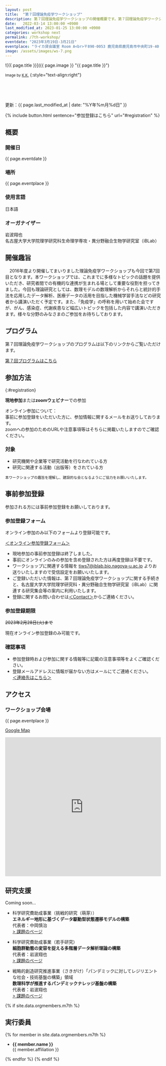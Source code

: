 ```yaml
---
layout: post
title:  "第７回理論免疫学ワークショップ"
description: 第７回理論免疫学ワークショップの開催概要です。第７回理論免疫学ワークショップの開催日・開催場所・開催趣旨・共催情報などを確認できます。第７回理論免疫学ワークショップの参加登録はこちらから。
date:   2022-03-14 13:00:00 +0900
last_modified_at: 2023-01-25 13:00:00 +0900
categories: workshop next
permalink: /7th-workshop/
eventdate: "2023年3月19日-3月21日"
eventplace: "ライカ貸会議室 Room A<br>〒890-0053 鹿児島県鹿児島市中央町19-40 ライカ イチキューニーマル 5F<br><a href='https://li-ka1920.jp/'>ライカ イチキューニーマル</a><br><a href='https://li-ka1920.jp/floor-map/archives/category/5f'>フロアマップ</a>"
image: /assets/images/ws-7.png
---
```


![{{ page.title }}]({{ page.image }} "{{ page.title }}")

<small>Image by <a href="https://iblab.bio.nagoya-u.ac.jp/members/detail/k.kojima">K.K.</a></small>
{:style="text-align:right"}

<div style="height:50px"></div>


更新：{{ page.last_modified_at | date: "%Y年%m月%d日" }}

{% include button.html sentence="参加登録はこちら" url="#registration" %}


## 概要

<div class="cf">
  <div class="page-column50">
    <h3>開催日</h3>
    <p>{{ page.eventdate }}</p>
    <h3>場所</h3>
    <p>{{ page.eventplace }}</p>
  </div>

  <div class="page-column50">
    <h3>使用言語</h3>
    <p>日本語</p>
    <h3>オーガナイザー</h3>
    <p>岩波翔也<br>
      名古屋大学大学院理学研究科生命理学専攻・異分野融合生物学研究室（iBLab）</p>
  </div>
</div>

## 開催趣旨

　2016年度より開催してまいりました理論免疫学ワークショップも今回で第7回目となります。本ワークショップでは、これまでに多様なトピックの話題を提供いただき、研究者間での有機的な連携が生まれる場として重要な役割を担ってきました。今回も理論研究としては、数理モデルの数理解析からそれらと統計的手法を応用したデータ解析、医療データの活用を目指した機械学習手法などの研究者から講演いただく予定です。また、「免疫学」の呼称を用いて始めた会ですが、がん、感染症、代謝疾患など幅広いトピックを包括した内容で講演いただきます。様々な分野のみなさまのご参加をお待ちしております。

## プログラム

第７回理論免疫学ワークショップのプログラムは以下のリンクからご覧いただけます。

[第７回プログラムはこちら](/7th-program)


## 参加方法
{:#registration}

**現地参加**または**zoomウェビナー**での参加

オンライン参加について：  
事前に参加登録をいただいた方に、参加情報に関するメールをお送りしております。  
zoomへの参加のためのURLや注意事項等はそちらに掲載いたしますのでご確認ください。

### 対象

- 研究機関や企業等で研究活動を行なわれている方
- 研究に関連する活動（出版等）をされている方

<small>本ワークショップの趣旨を理解し、建設的な会となるようにご協力をお願いいたします。</small>

## 事前参加登録

参加される方には事前参加登録をお願いしております。

### 参加登録フォーム

オンライン参加のみ以下のフォームより登録可能です。

[＜オンライン参加登録フォーム＞](https://us06web.zoom.us/webinar/register/WN_YmQVlMYpTxGgeHD0xhRejQ)

- 現地参加の事前参加登録は終了しました。  
- 事前にオンラインのみの参加を含め登録された方は再度登録は不要です。  
- ワークショップに関連する情報を tiws7@iblab.bio.nagoya-u.ac.jp よりお送りいたしますので受信設定をお願いいたします。
- ご登録いただいた情報は、第７回理論免疫学ワークショップに関する手続きと、名古屋大学大学院理学研究科・異分野融合生物学研究室（iBLab）に関連する研究集会等の案内に利用いたします。
- 登録に関するお問い合わせは[＜Contact＞](/contact)からご連絡ください。

### 参加登録期限

~~2023年2月28日(火)まで~~

現在オンライン参加登録のみ可能です。

### 確認事項

- 参加登録時および参加に関する情報等に記載の注意事項等をよくご確認ください。
- 登録メールアドレスに情報が届かない方はメールにてご連絡ください。  
[＜連絡先はこちら＞](/contact)

## アクセス
### ワークショップ会場

{{ page.eventplace }}  

[Google Map](https://goo.gl/maps/waQbbhX6u8BNWcyZ7)

<iframe src="https://www.google.com/maps/embed?pb=!1m18!1m12!1m3!1d212.428370691764!2d130.542959557513!3d31.58305322569934!2m3!1f0!2f0!3f0!3m2!1i1024!2i768!4f13.1!3m3!1m2!1s0x353e6735980a7521%3A0x31a12c080640ad08!2zTGktS2ExOTIwKOODqeOCpOOCqzE5MjAv6bm_5YWQ5bO25Lit5aSu44K_44Ov44O8KQ!5e0!3m2!1sja!2sjp!4v1671032702468!5m2!1sja!2sjp" width="100%" height="450" style="border:0;" allowfullscreen="" loading="lazy" referrerpolicy="no-referrer-when-downgrade"></iframe>


## 研究支援

Coming soon...

- 科学研究費助成事業（挑戦的研究（萌芽））  
**エネルギー地形に基づくデータ駆動型状態遷移モデルの構築**  
代表者：中岡慎治  
[> 課題のページ](https://kaken.nii.ac.jp/ja/grant/KAKENHI-PROJECT-21K19813/)

- 科学研究費助成事業（若手研究）  
**細胞群動態の変容を捉える多階層データ解析理論の構築**  
代表者：岩波翔也  
[> 課題のページ](https://kaken.nii.ac.jp/grant/KAKENHI-PROJECT-22K15073/)

- 戦略的創造研究推進事業（さきがけ）「パンデミックに対してレジリエントな社会・技術基盤の構築」領域  
**数理科学が推進するパンデミックナレッジ基盤の構築**  
代表者：岩波翔也  
[> 課題のページ](https://projectdb.jst.go.jp/grant/JST-PROJECT-21468972/)

{% if site.data.orgmembers.m7th %}
<h2>実行委員</h2>
{% for member in site.data.orgmembers.m7th %}
<ul>
  <li><p><strong>{{ member.name }}</strong><br>
  {{ member.affiliation }}</p></li>
</ul>
{% endfor %}
{% endif %}
